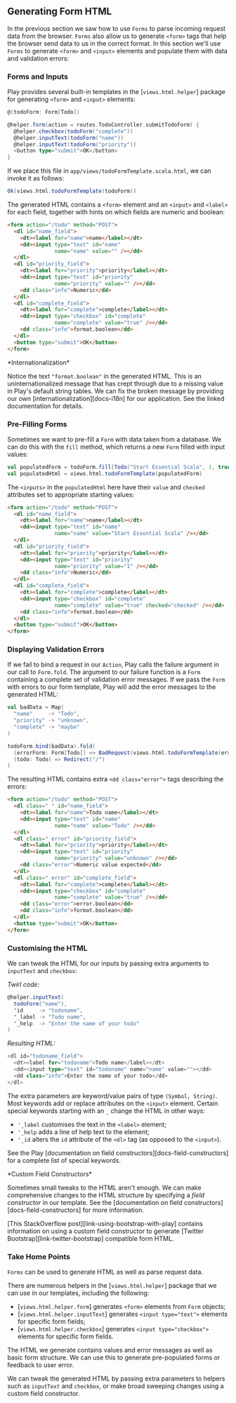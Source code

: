 ## Generating Form HTML

In the previous section we saw how to use `Forms` to parse incoming request data from the browser. `Forms` also allow us to generate `<form>` tags that help the browser send data to us in the correct format. In this section we'll use `Forms` to generate `<form>` and `<input>` elements and populate them with data and validation errors:

### Forms and Inputs

Play provides several built-in templates in the [`views.html.helper`] package for generating `<form>` and `<input>` elements:

~~~ scala
@(todoForm: Form[Todo])

@helper.form(action = routes.TodoController.submitTodoForm) {
  @helper.checkbox(todoForm("complete"))
  @helper.inputText(todoForm("name"))
  @helper.inputText(todoForm("priority"))
  <button type="submit">OK</button>
}
~~~

If we place this file in `app/views/todoFormTemplate.scala.html`, we can invoke it as follows:

~~~ scala
Ok(views.html.todoFormTemplate(todoForm))
~~~

The generated HTML contains a `<form>` element and an `<input>` and `<label>` for each field, together with hints on which fields are numeric and boolean:

~~~ html
<form action="/todo" method="POST">
  <dl id="name_field">
    <dt><label for="name">name</label></dt>
    <dd><input type="text" id="name"
               name="name" value="" /></dd>
  </dl>
  <dl id="priority_field">
    <dt><label for="priority">priority</label></dt>
    <dd><input type="text" id="priority"
               name="priority" value="" /></dd>
    <dd class="info">Numeric</dd>
  </dl>
  <dl id="complete_field">
    <dt><label for="complete">complete</label></dt>
    <dd><input type="checkbox" id="complete"
               name="complete" value="true" /></dd>
    <dd class="info">format.boolean</dd>
  </dl>
  <button type="submit">OK</button>
</form>
~~~

<div class="callout callout-warning">
*Internationalization*

Notice the text `"format.boolean"` in the generated HTML. This is an uninternationalized message that has crept through due to a missing value in Play's default string tables. We can fix the broken message by providing our own [internationalization][docs-i18n] for our application. See the linked documentation for details.
</div>

### Pre-Filling Forms

Sometimes we want to pre-fill a `Form` with data taken from a database. We can do this with the `fill` method, which returns a new `Form` filled with input values:

~~~ scala
val populatedForm = todoForm.fill(Todo("Start Essential Scala", 1, true))
val populatedHtml = views.html.todoFormTemplate(populatedForm)
~~~

The `<inputs>` in the `populatedHtml` here have their `value` and `checked` attributes set to appropriate starting values:

~~~ html
<form action="/todo" method="POST">
  <dl id="name_field">
    <dt><label for="name">name</label></dt>
    <dd><input type="text" id="name"
               name="name" value="Start Essential Scala" /></dd>
  </dl>
  <dl id="priority_field">
    <dt><label for="priority">priority</label></dt>
    <dd><input type="text" id="priority"
               name="priority" value="1" /></dd>
    <dd class="info">Numeric</dd>
  </dl>
  <dl id="complete_field">
    <dt><label for="complete">complete</label></dt>
    <dd><input type="checkbox" id="complete"
               name="complete" value="true" checked="checked" /></dd>
    <dd class="info">format.boolean</dd>
  </dl>
  <button type="submit">OK</button>
</form>
~~~

### Displaying Validation Errors

If we fail to bind a request in our `Action`, Play calls the failure argument in our call to `Form.fold`. The argument to our failure function is a `Form` containing a complete set of validation error messages. If we pass the `Form` with errors to our form template, Play will add the error messages to the generated HTML:

~~~ scala
val badData = Map(
  "name"     -> "Todo",
  "priority" -> "unknown",
  "complete" -> "maybe"
)

todoForm.bind(badData).fold(
  (errorForm: Form[Todo]) => BadRequest(views.html.todoFormTemplate(errorForm)),
  (todo: Todo) => Redirect("/")
)
~~~

The resulting HTML contains extra `<dd class="error">` tags describing the errors:

~~~ html
<form action="/todo" method="POST">
  <dl class=" " id="name_field">
    <dt><label for="name">Todo name</label></dt>
    <dd><input type="text" id="name"
               name="name" value="Todo" /></dd>
  </dl>
  <dl class=" error" id="priority_field">
    <dt><label for="priority">priority</label></dt>
    <dd><input type="text" id="priority"
               name="priority" value="unknown" /></dd>
    <dd class="error">Numeric value expected</dd>
  </dl>
  <dl class=" error" id="complete_field">
    <dt><label for="complete">complete</label></dt>
    <dd><input type="checkbox" id="complete"
               name="complete" value="true" /></dd>
    <dd class="error">error.boolean</dd>
    <dd class="info">format.boolean</dd>
  </dl>
  <button type="submit">OK</button>
</form>
~~~

### Customising the HTML

We can tweak the HTML for our inputs by passing extra arguments to `inputText` and `checkbox`:

*Twirl code:*

~~~ scala
@helper.inputText(
  todoForm("name"),
  'id     -> "todoname",
  '_label -> "Todo name",
  '_help  -> "Enter the name of your todo"
)
~~~

*Resulting HTML:*

~~~ scala
<dl id="todoname_field">
  <dt><label for="todoname">Todo name</label></dt>
  <dd><input type="text" id="todoname" name="name" value=""></dd>
  <dd class="info">Enter the name of your todo</dd>
</dl>
~~~

The extra parameters are keyword/value pairs of type `(Symbol, String)`. Most keywords add or replace attributes on the `<input>` element. Certain special keywords starting with an `_` change the HTML in other ways:

 - `'_label` customises the text in the `<label>` element;
 - `'_help` adds a line of help text to the element;
 - `'_id` alters the `id` attribute of the `<dl>` tag (as opposed to the `<input>`).

See the Play [documentation on field constructors][docs-field-constructors] for a complete list of special keywords.

<div class="callout callout-warning">
*Custom Field Constructors*

Sometimes small tweaks to the HTML aren't enough. We can make comprehensive changes to the HTML structure by specifying a *field constructor* in our template. See the [documentation on field constructors][docs-field-constructors] for more information.

[This StackOverflow post][link-using-bootstrap-with-play] contains information on using a custom field constructor to generate [Twitter Bootstrap][link-twitter-bootstrap] compatible form HTML.
</div>

### Take Home Points

`Forms` can be used to generate HTML as well as parse request data.

There are numerous helpers in the [`views.html.helper`] package that we can use in our templates, including the following:

 - [`views.html.helper.form`] generates `<form>` elements from `Form` objects;
 - [`views.html.helper.inputText`] generates `<input type="text">` elements for specific form fields;
 - [`views.html.helper.checkbox`] generates `<input type="checkbox">` elements for specific form fields.

The HTML we generate contains values and error messages as well as basic form structure. We can use this to generate pre-populated forms or feedback to user error.

We can tweak the generated HTML by passing extra parameters to helpers such as `inputText` and `checkbox`, or make broad sweeping changes using a custom field constructor.

